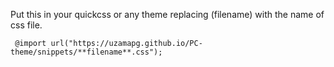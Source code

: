 Put this in your quickcss or any theme replacing (filename) with the name of css file.

``` @import url("https://uzamapg.github.io/PC-theme/snippets/**filename**.css");```
